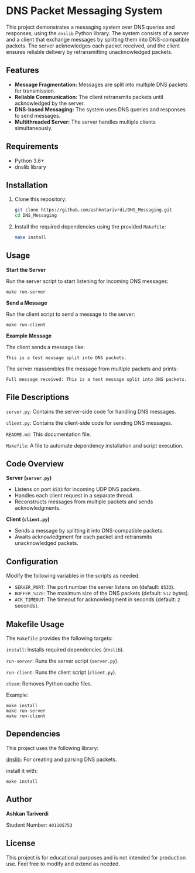 # DNS Packet Messaging System

This project demonstrates a messaging system over DNS queries and responses, using the `dnslib` Python library. The system consists of a server and a client that exchange messages by splitting them into DNS-compatible packets. The server acknowledges each packet received, and the client ensures reliable delivery by retransmitting unacknowledged packets.

## Features

- **Message Fragmentation:** Messages are split into multiple DNS packets for transmission.
- **Reliable Communication:** The client retransmits packets until acknowledged by the server.
- **DNS-based Messaging:** The system uses DNS queries and responses to send messages.
- **Multithreaded Server:** The server handles multiple clients simultaneously.

## Requirements

- Python 3.6+
- dnslib library

## Installation

1. Clone this repository:
   ```bash
   git clone https://github.com/ashkntarivrdi/DNS_Messaging.git
   cd DNS_Messaging
2. Install the required dependencies using the provided `Makefile`:
   ```bash
   make install

## Usage
**Start the Server**

Run the server script to start listening for incoming DNS messages:

    make run-server

**Send a Message**

Run the client script to send a message to the server:   

    make run-client

**Example Message**

The client sends a message like:

    This is a test message split into DNS packets.

The server reassembles the message from multiple packets and prints:

    Full message received: This is a test message split into DNS packets.

## File Descriptions
`server.py`: Contains the server-side code for handling DNS messages.

`client.py`: Contains the client-side code for sending DNS messages.

`README.md`: This documentation file.

`Makefile`: A file to automate dependency installation and script execution.

## Code Overview

**Server (`server.py`)**
- Listens on port `8533` for incoming UDP DNS packets.
- Handles each client request in a separate thread.
- Reconstructs messages from multiple packets and sends acknowledgments.

**Client (`client.py`)**
- Sends a message by splitting it into DNS-compatible packets.
- Awaits acknowledgment for each packet and retransmits unacknowledged packets.

## Configuration

Modify the following variables in the scripts as needed:

- `SERVER_PORT`: The port number the server listens on (default: `8533`).
- `BUFFER_SIZE`: The maximum size of the DNS packets (default: `512` bytes).
- `ACK_TIMEOUT`: The timeout for acknowledgment in seconds (default: `2` seconds).

## Makefile Usage

The `Makefile` provides the following targets:

`install`: Installs required dependencies (`dnslib`).

`run-server`: Runs the server script (`server.py`).

`run-client`: Runs the client script (`client.py`).

`clean`: Removes Python cache files.

Example:

    make install
    make run-server
    make run-client

## Dependencies

This project uses the following library:

[dnslib](https://pypi.org/project/dnslib/): For creating and parsing DNS packets.

install it with:

    make install

## Author
**Ashkan Tariverdi**

Student Number: `401105753`

## License
This project is for educational purposes and is not intended for production use. Feel free to modify and extend as needed.
